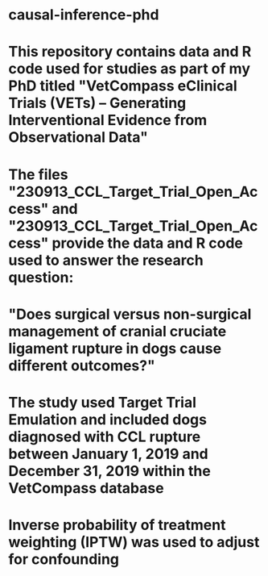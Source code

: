 # causal-inference-phd
# This repository contains data and R code used for studies as part of my PhD titled "VetCompass eClinical Trials (VETs) – Generating Interventional Evidence from Observational Data"
# The files "230913_CCL_Target_Trial_Open_Access" and "230913_CCL_Target_Trial_Open_Access" provide the data and R code used to answer the research question: 
# "Does surgical versus non-surgical management of cranial cruciate ligament rupture in dogs cause different outcomes?"
# The study used Target Trial Emulation and included dogs diagnosed with CCL rupture between January 1, 2019 and December 31, 2019 within the VetCompass database
# Inverse probability of treatment weighting (IPTW) was used to adjust for confounding

